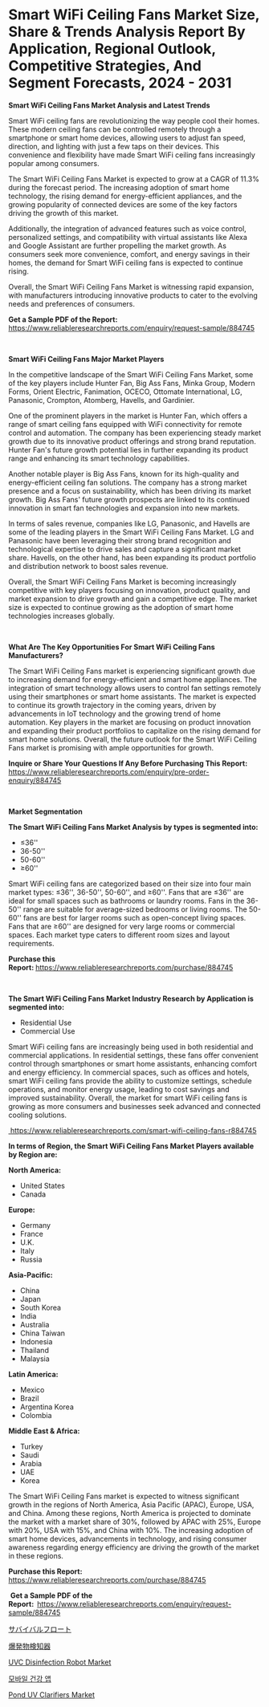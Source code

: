 <p><h1>Smart WiFi Ceiling Fans Market Size, Share & Trends Analysis Report By Application, Regional Outlook, Competitive Strategies, And Segment Forecasts, 2024 - 2031</h1></p><p><strong>Smart WiFi Ceiling Fans Market Analysis and Latest Trends</strong></p>
<p><p>Smart WiFi ceiling fans are revolutionizing the way people cool their homes. These modern ceiling fans can be controlled remotely through a smartphone or smart home devices, allowing users to adjust fan speed, direction, and lighting with just a few taps on their devices. This convenience and flexibility have made Smart WiFi ceiling fans increasingly popular among consumers.</p><p>The Smart WiFi Ceiling Fans Market is expected to grow at a CAGR of 11.3% during the forecast period. The increasing adoption of smart home technology, the rising demand for energy-efficient appliances, and the growing popularity of connected devices are some of the key factors driving the growth of this market.</p><p>Additionally, the integration of advanced features such as voice control, personalized settings, and compatibility with virtual assistants like Alexa and Google Assistant are further propelling the market growth. As consumers seek more convenience, comfort, and energy savings in their homes, the demand for Smart WiFi ceiling fans is expected to continue rising.</p><p>Overall, the Smart WiFi Ceiling Fans Market is witnessing rapid expansion, with manufacturers introducing innovative products to cater to the evolving needs and preferences of consumers.</p></p>
<p><strong>Get a Sample PDF of the Report:&nbsp;</strong> <a href="https://www.reliableresearchreports.com/enquiry/request-sample/884745">https://www.reliableresearchreports.com/enquiry/request-sample/884745</a></p>
<p>&nbsp;</p>
<p><strong>Smart WiFi Ceiling Fans Major Market Players</strong></p>
<p><p>In the competitive landscape of the Smart WiFi Ceiling Fans Market, some of the key players include Hunter Fan, Big Ass Fans, Minka Group, Modern Forms, Orient Electric, Fanimation, OCECO, Ottomate International, LG, Panasonic, Crompton, Atomberg, Havells, and Gardinier. </p><p>One of the prominent players in the market is Hunter Fan, which offers a range of smart ceiling fans equipped with WiFi connectivity for remote control and automation. The company has been experiencing steady market growth due to its innovative product offerings and strong brand reputation. Hunter Fan's future growth potential lies in further expanding its product range and enhancing its smart technology capabilities.</p><p>Another notable player is Big Ass Fans, known for its high-quality and energy-efficient ceiling fan solutions. The company has a strong market presence and a focus on sustainability, which has been driving its market growth. Big Ass Fans' future growth prospects are linked to its continued innovation in smart fan technologies and expansion into new markets.</p><p>In terms of sales revenue, companies like LG, Panasonic, and Havells are some of the leading players in the Smart WiFi Ceiling Fans Market. LG and Panasonic have been leveraging their strong brand recognition and technological expertise to drive sales and capture a significant market share. Havells, on the other hand, has been expanding its product portfolio and distribution network to boost sales revenue.</p><p>Overall, the Smart WiFi Ceiling Fans Market is becoming increasingly competitive with key players focusing on innovation, product quality, and market expansion to drive growth and gain a competitive edge. The market size is expected to continue growing as the adoption of smart home technologies increases globally.</p></p>
<p>&nbsp;</p>
<p><strong>What Are The Key Opportunities For Smart WiFi Ceiling Fans Manufacturers?</strong></p>
<p><p>The Smart WiFi Ceiling Fans market is experiencing significant growth due to increasing demand for energy-efficient and smart home appliances. The integration of smart technology allows users to control fan settings remotely using their smartphones or smart home assistants. The market is expected to continue its growth trajectory in the coming years, driven by advancements in IoT technology and the growing trend of home automation. Key players in the market are focusing on product innovation and expanding their product portfolios to capitalize on the rising demand for smart home solutions. Overall, the future outlook for the Smart WiFi Ceiling Fans market is promising with ample opportunities for growth.</p></p>
<p><strong>Inquire or Share Your Questions If Any Before Purchasing This Report:</strong> <a href="https://www.reliableresearchreports.com/enquiry/pre-order-enquiry/884745">https://www.reliableresearchreports.com/enquiry/pre-order-enquiry/884745</a></p>
<p>&nbsp;</p>
<p><strong>Market Segmentation</strong></p>
<p><strong>The Smart WiFi Ceiling Fans Market Analysis by types is segmented into:</strong></p>
<p><ul><li>≤36''</li><li>36-50''</li><li>50-60''</li><li>≥60''</li></ul></p>
<p><p>Smart WiFi ceiling fans are categorized based on their size into four main market types: ≤36'', 36-50'', 50-60'', and ≥60''. Fans that are ≤36'' are ideal for small spaces such as bathrooms or laundry rooms. Fans in the 36-50'' range are suitable for average-sized bedrooms or living rooms. The 50-60'' fans are best for larger rooms such as open-concept living spaces. Fans that are ≥60'' are designed for very large rooms or commercial spaces. Each market type caters to different room sizes and layout requirements.</p></p>
<p><strong>Purchase this Report:&nbsp;</strong><a href="https://www.reliableresearchreports.com/purchase/884745">https://www.reliableresearchreports.com/purchase/884745</a></p>
<p>&nbsp;</p>
<p><strong>The Smart WiFi Ceiling Fans Market Industry Research by Application is segmented into:</strong></p>
<p><ul><li>Residential Use</li><li>Commercial Use</li></ul></p>
<p><p>Smart WiFi ceiling fans are increasingly being used in both residential and commercial applications. In residential settings, these fans offer convenient control through smartphones or smart home assistants, enhancing comfort and energy efficiency. In commercial spaces, such as offices and hotels, smart WiFi ceiling fans provide the ability to customize settings, schedule operations, and monitor energy usage, leading to cost savings and improved sustainability. Overall, the market for smart WiFi ceiling fans is growing as more consumers and businesses seek advanced and connected cooling solutions.</p></p>
<p><a href="https://www.reliableresearchreports.com/smart-wifi-ceiling-fans-r884745">&nbsp;https://www.reliableresearchreports.com/smart-wifi-ceiling-fans-r884745</a></p>
<p><strong>In terms of Region, the Smart WiFi Ceiling Fans Market Players available by Region are:</strong></p>
<p>
    <p> <strong> North America: </strong>
        <ul>
            <li>United States</li>
            <li>Canada</li>
        </ul>
        </p> 
    <p> <strong> Europe: </strong>
        <ul>
            <li>Germany</li>
            <li>France</li>
            <li>U.K.</li>
            <li>Italy</li>
            <li>Russia</li>
        </ul>
        </p> 
    <p> <strong> Asia-Pacific: </strong>
        <ul>
            <li>China</li>
            <li>Japan</li>
            <li>South Korea</li>
            <li>India</li>
            <li>Australia</li>
            <li>China Taiwan</li>
            <li>Indonesia</li>
            <li>Thailand</li>
            <li>Malaysia</li>
        </ul>
        </p> 
    <p> <strong> Latin America: </strong>
        <ul>
            <li>Mexico</li>
            <li>Brazil</li>
            <li>Argentina Korea</li>
            <li>Colombia</li>
        </ul>
        </p> 
    <p> <strong> Middle East & Africa: </strong>
        <ul>
            <li>Turkey</li>
            <li>Saudi</li>
            <li>Arabia</li>
            <li>UAE</li>
            <li>Korea</li>
        </ul>
    </p>
    </p>
<p><p>The Smart WiFi Ceiling Fans market is expected to witness significant growth in the regions of North America, Asia Pacific (APAC), Europe, USA, and China. Among these regions, North America is projected to dominate the market with a market share of 30%, followed by APAC with 25%, Europe with 20%, USA with 15%, and China with 10%. The increasing adoption of smart home devices, advancements in technology, and rising consumer awareness regarding energy efficiency are driving the growth of the market in these regions.</p></p>
<p><strong>Purchase this Report: </strong><a href="https://www.reliableresearchreports.com/purchase/884745">https://www.reliableresearchreports.com/purchase/884745</a></p>
<p>&nbsp;<strong>Get a Sample PDF of the Report:&nbsp;&nbsp;</strong><a href="https://www.reliableresearchreports.com/enquiry/request-sample/884745">https://www.reliableresearchreports.com/enquiry/request-sample/884745</a></p>
<p><strong></strong></p>
<p><p><a href="https://medium.com/@wesleyeilly8796202/%E3%82%B5%E3%83%90%E3%82%A4%E3%83%90%E3%83%AB%E3%83%95%E3%83%AD%E3%83%BC%E3%83%88%E5%B8%82%E5%A0%B4%E3%81%AE%E8%A6%8F%E6%A8%A1-cagr-%E3%83%88%E3%83%AC%E3%83%B3%E3%83%89-2024%E5%B9%B4-2030%E5%B9%B4-7e8d745560bd">サバイバルフロート</a></p><p><a href="https://medium.com/@nicolaseller56452023/%E7%88%86%E7%99%BA%E7%89%A9%E6%A4%9C%E5%87%BA%E5%99%A8%E5%B8%82%E5%A0%B4%E3%83%A1%E3%83%88%E3%83%AA%E3%82%AF%E3%82%B9%E3%81%AE%E3%83%87%E3%82%B3%E3%83%BC%E3%83%87%E3%82%A3%E3%83%B3%E3%82%B0-%E5%B8%82%E5%A0%B4%E3%82%B7%E3%82%A7%E3%82%A2-%E3%83%88%E3%83%AC%E3%83%B3%E3%83%89-%E6%88%90%E9%95%B7%E3%83%91%E3%82%BF%E3%83%BC%E3%83%B3-bee99dbffb2c">爆発物検知器</a></p><p><a href="https://github.com/kufem1/Market-Research-Report-List-2/blob/main/uvc-disinfection-robot-market.md">UVC Disinfection Robot Market</a></p><p><a href="https://medium.com/@dellkoepp03/%EB%AA%A8%EB%B0%94%EC%9D%BC-%ED%97%AC%EC%8A%A4-%EC%95%B1-%EC%8B%9C%EC%9E%A5-%EC%A7%80%ED%91%9C-%ED%95%B4%EB%8F%85-%EC%8B%9C%EC%9E%A5-%EC%A0%90%EC%9C%A0%EC%9C%A8-%ED%8A%B8%EB%A0%8C%EB%93%9C-%EB%B0%8F-%EC%84%B1%EC%9E%A5-%ED%8C%A8%ED%84%B4-28783381b514">모바일 건강 앱</a></p><p><a href="https://github.com/singletonthaxterkelliehr2df/Market-Research-Report-List-2/blob/main/pond-uv-clarifiers-market.md">Pond UV Clarifiers Market</a></p></p>